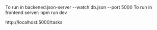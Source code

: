 To run in backened:json-server --watch db.json --port 5000
To run in frontend server: npm run dev

http://localhost:5000/tasks
